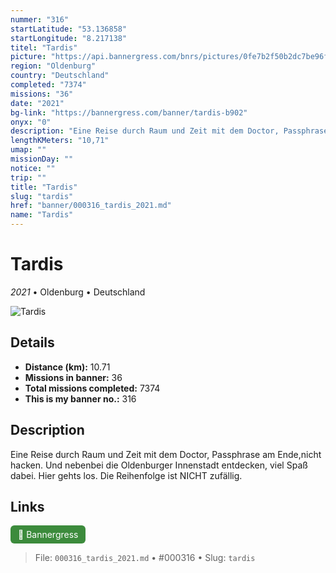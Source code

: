 ```yaml
---
nummer: "316"
startLatitude: "53.136858"
startLongitude: "8.217138"
titel: "Tardis"
picture: "https://api.bannergress.com/bnrs/pictures/0fe7b2f50b2dc7be96f98365580a0a64"
region: "Oldenburg"
country: "Deutschland"
completed: "7374"
missions: "36"
date: "2021"
bg-link: "https://bannergress.com/banner/tardis-b902"
onyx: "0"
description: "Eine Reise durch Raum und Zeit mit dem Doctor, Passphrase am Ende,nicht hacken. Und nebenbei die Oldenburger Innenstadt entdecken, viel Spaß dabei. Hier gehts los. Die Reihenfolge ist NICHT zufällig."
lengthKMeters: "10,71"
umap: ""
missionDay: ""
notice: ""
trip: ""
title: "Tardis"
slug: "tardis"
href: "banner/000316_tardis_2021.md"
name: "Tardis"
---
```

# Tardis

*2021* • Oldenburg • Deutschland

![Tardis](https://api.bannergress.com/bnrs/pictures/0fe7b2f50b2dc7be96f98365580a0a64)



## Details
- **Distance (km):** 10.71
- **Missions in banner:** 36
- **Total missions completed:** 7374
- **This is my banner no.:** 316



## Description
Eine Reise durch Raum und Zeit mit dem Doctor, Passphrase am Ende,nicht hacken. Und nebenbei die Oldenburger Innenstadt entdecken, viel Spaß dabei. Hier gehts los. Die Reihenfolge ist NICHT zufällig.



## Links
<a href="https://bannergress.com/banner/tardis-b902" target="_blank" style="display:inline-block;margin-right:8px;padding:6px 12px;background:#3c8b3c;color:#fff;text-decoration:none;border-radius:6px;">🔗 Bannergress</a>



> File: `000316_tardis_2021.md`
> • #000316
> • Slug: `tardis`
